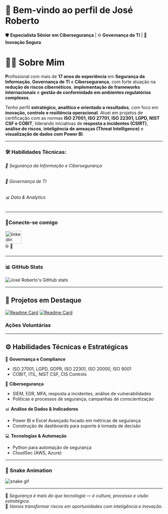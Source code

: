 # 👋 Bem-vindo ao perfil de **José Roberto**

🛡️ **Especialista Sênior em Cibersegurança** | 🌐 **Governança de TI** | 🚀 **Inovação Segura**

# 👨‍💼 Sobre Mim

**P**rofissional com mais de **17 anos de experiência** em **Segurança da Informação**, **Governança de TI** e **Cibersegurança**, com forte atuação na **redução de riscos cibernéticos**, **implementação de frameworks internacionais** e **gestão de conformidade em ambientes regulatórios complexos**.

Tenho perfil **estratégico, analítico e orientado a resultados**, com foco em **inovação, controle e resiliência operacional**. Atuei em projetos de certificação com as normas **ISO 27001, ISO 27701, ISO 22301, LGPD, NIST CSF e COBIT**, liderando iniciativas de **resposta a incidentes (CSIRT)**, **análise de riscos**, **inteligência de ameaças (Threat Intelligence)** e **visualização de dados com Power BI**.

---

### 🛠️ Habilidades Técnicas:

###### 🔐 Segurança da Informação e Cibersegurança

###### 🧭 Governança de TI

###### 📊 Data & Analytics
---

### 🔗Conecte-se comigo

<div align="left">
  <a href="https://www.linkedin.com/in/jose-roberto-risk/" target="_blank">
    <img src="https://raw.githubusercontent.com/maurodesouza/profile-readme-generator/master/src/assets/icons/social/linkedin/default.svg" width="52" height="40" alt="linkedin logo"  />
  </a>
</div>
🌐 
📧

###
 
---

### 📊 GitHub Stats

![José Roberto's GitHub stats](https://github-readme-stats.vercel.app/api?username=JRobertoFluy&show_icons=true&theme=gruvbox_light)  


---

## 🧩 **Projetos em Destaque**

[![Readme Card](https://github-readme-stats.vercel.app/api/pin/?username=JRobertoFluy&repo=Projeto_ISO27001&theme=gruvbox_light)](https://github.com/JRobertoFluy/Projeto_ISO27001)
[![Readme Card](https://github-readme-stats.vercel.app/api/pin/?username=JRobertoFluy&repo=Skills&theme=gruvbox_light)](https://github.com/JRobertoFluy/Skills)


### Ações Voluntárias
---

## ⚙️ **Habilidades Técnicas e Estratégicas**

🔐 **Governança e Compliance**  
- ISO 27001, LGPD, GDPR, ISO 22301, ISO 20000, ISO 9001  
- COBIT, ITIL, NIST CSF, CIS Controls  

🧠 **Cibersegurança**  
- SIEM, EDR, MFA, resposta a incidentes, análise de vulnerabilidades  
- Políticas e processos de segurança, campanhas de conscientização  

📊 **Análise de Dados & Indicadores**  
- Power BI e Excel Avançado focado em métricas de segurança  
- Construção de dashboards para suporte à tomada de decisão  

💻 **Tecnologias & Automação**  
- Python para automação de segurança  
- CloudSec (AWS, Azure)

---

### 🐍 Snake Animation

![snake gif](https://github.com/JRobertoFluy/JRobertoFluy/blob/output/github-contribution-grid-snake.svg)

---


🔐 *Segurança é mais do que tecnologia — é cultura, processo e visão estratégica.*  
💼 *Vamos transformar riscos em oportunidades com inteligência e inovação.*

